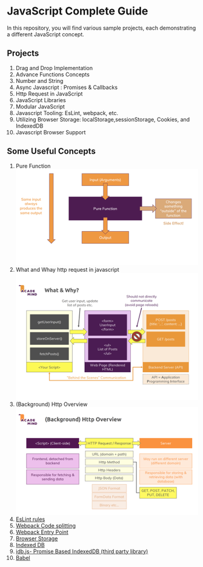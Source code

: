 # JavaScript Complete Guide
In this repository, you will find various sample projects, each demonstrating a different JavaScript concept.

## Projects
1. Drag and Drop Implementation
2. Advance Functions Concepts
3. Number and String
4. Async Javascript : Promises & Callbacks
5. Http Request in JavaScript
6. JavaScript Libraries
7. Modular JavaScript
8. Javascript Tooling: EsLint, webpack, etc.
9. Utilizing Browser Storage: localStorage,sessionStorage, Cookies, and IndexedDB
10. Javascript Browser Support


## Some Useful Concepts
1. Pure Function
![Pure Function](/uploads/pure-function.png)
2. What and Whay http request in javascript
![HTTP Request Behind the scene](/uploads/Screenshot%202024-03-09%20190250.png)
3. (Background) Http Overview
![Http Overview](/uploads/Screenshot%202024-03-09%20194850.png)
4. [EsLint rules](https://eslint.org/docs/latest/rules/)
5. [Webpack Code splitting](https://webpack.js.org/guides/code-splitting/)
6. [Webpack Entry Point](https://webpack.js.org/concepts/#entry)
7. [Browser Storage](https://medium.com/@lancelyao/browser-storage-local-storage-session-storage-cookie-indexeddb-and-websql-be6721ebe32a)
8. [Indexed DB](https://developer.mozilla.org/en-US/docs/Web/API/IndexedDB_API/Using_IndexedDB)
9. [idb.js- Promise Based IndexedDB (third party library)](https://github.com/jakearchibald/idb)
10. [Babel](https://github.com/babel/babel-loader)